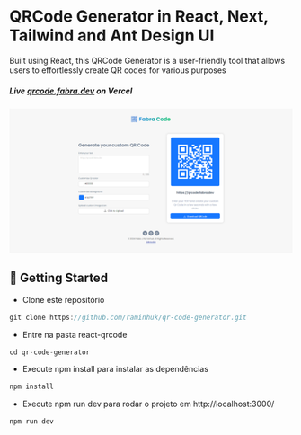 # QRCode Generator in React, Next, Tailwind and Ant Design UI

Built using React, this QRCode Generator is a user-friendly tool that allows users to effortlessly create QR codes for various purposes

##### Live [qrcode.fabra.dev](https://qrcode.fabra.dev) on Vercel

![image](https://raw.githubusercontent.com/raminhuk/qr-code-generator/master/public/images/fabracode.png)


## 🚀 Getting Started

+ Clone este repositório 
```jsx
git clone https://github.com/raminhuk/qr-code-generator.git
```
+ Entre na pasta react-qrcode
```jsx
cd qr-code-generator
```
+ Execute npm install para instalar as dependências 
```jsx
npm install
```
+ Execute npm run dev para rodar o projeto em http://localhost:3000/
```jsx
npm run dev
```
